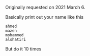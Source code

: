 Originally requested on 2021 March 6.

Basically print out your name like this
```
ahmed
mazen
mohammed
alshatiri
```

But do it 10 times
